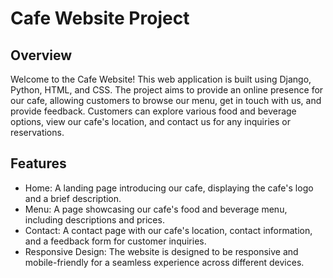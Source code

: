 # Cafe Website Project

## Overview

Welcome to the Cafe Website! This web application is built using Django, Python, HTML, and CSS. The project aims to provide an online presence for our cafe, allowing customers to browse our menu, get in touch with us, and provide feedback. Customers can explore various food and beverage options, view our cafe's location, and contact us for any inquiries or reservations.

## Features

- Home: A landing page introducing our cafe, displaying the cafe's logo and a brief description.
- Menu: A page showcasing our cafe's food and beverage menu, including descriptions and prices.
- Contact: A contact page with our cafe's location, contact information, and a feedback form for customer inquiries.
- Responsive Design: The website is designed to be responsive and mobile-friendly for a seamless experience across different devices.

